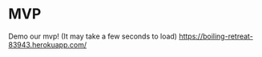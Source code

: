 # MVP
Demo our mvp! (It may take a few seconds to load)
https://boiling-retreat-83943.herokuapp.com/
